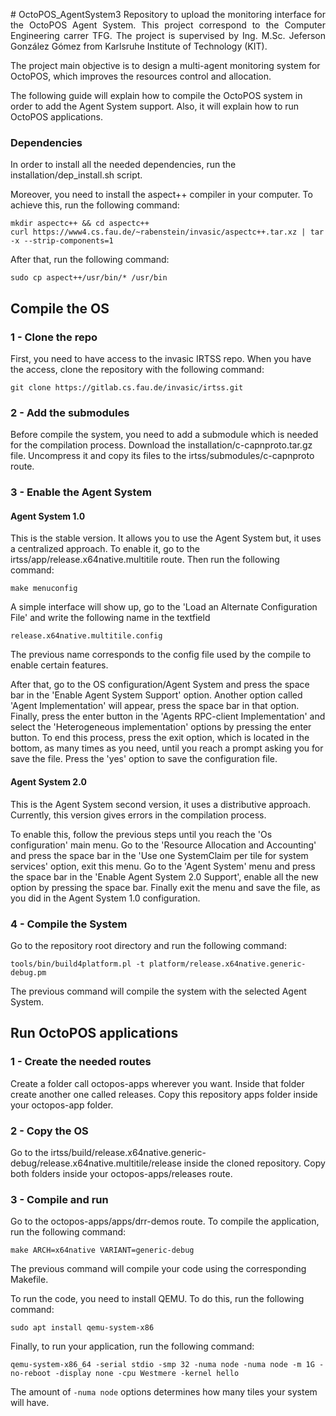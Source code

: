 <p align="justify">
# OctoPOS_AgentSystem3
Repository to upload the monitoring interface for the OctoPOS Agent System. This project correspond to the Computer Engineering carrer TFG. The project is supervised by Ing. M.Sc. Jeferson González Gómez from Karlsruhe Institute of Technology (KIT). 

The project main objective is to design a multi-agent monitoring system for OctoPOS, which improves the resources control and allocation.

The following guide will explain how to compile the OctoPOS system in order to add the Agent System support. Also, it will explain how to run OctoPOS applications.

### Dependencies
In order to install all the needed dependencies, run the installation/dep_install.sh script. 

Moreover, you need to install the aspect++ compiler in your computer. To achieve this, run the following command:
```
mkdir aspectc++ && cd aspectc++
curl https://www4.cs.fau.de/~rabenstein/invasic/aspectc++.tar.xz | tar -x --strip-components=1
```
After that, run the following command:
```
sudo cp aspect++/usr/bin/* /usr/bin
```

## Compile the OS
### 1 - Clone the repo
First, you need to have access to the invasic IRTSS repo. When you have the access, clone the repository with the following command:
```
git clone https://gitlab.cs.fau.de/invasic/irtss.git
```

### 2 - Add the submodules
Before compile the system, you need to add a submodule which is needed for the compilation process. Download the installation/c-capnproto.tar.gz file. Uncompress it and copy its files to the irtss/submodules/c-capnproto route.

### 3 - Enable the Agent System
#### Agent System 1.0
This is the stable version. It allows you to use the Agent System but, it uses a centralized approach. To enable it, go to the irtss/app/release.x64native.multitile route. Then run the following command:
```
make menuconfig
```

A simple interface will show up, go to the 'Load an Alternate Configuration File' and write the following name in the textfield
```
release.x64native.multitile.config 
```
The previous name corresponds to the config file used by the compile to enable certain features. 

After that, go to the OS configuration/Agent System and press the space bar in the 'Enable Agent System Support' option. Another option called 'Agent Implementation'  will appear, press the space bar in that option. Finally, press the enter button in the 'Agents RPC-client Implementation' and select the 'Heterogeneous implementation' options by pressing the enter button. To end this process, press the exit option, which is located in the bottom, as many times as you need,  until you reach a prompt asking you for save the file. Press the 'yes' option to save the configuration file.

#### Agent System 2.0
This is the Agent System second version, it uses a distributive approach. Currently, this version gives errors in the compilation process.

To enable this, follow the previous steps until you reach the 'Os configuration' main menu. Go to the 'Resource Allocation and Accounting' and press the space bar in the 'Use one SystemClaim per tile for system services' option, exit this menu. Go to the 'Agent System' menu and press the space bar in the 'Enable Agent System 2.0 Support', enable all the new option  by pressing the space bar. Finally exit the menu and save the file, as you did in the Agent System 1.0 configuration.

### 4 - Compile the System
Go to the repository root directory and run the following command:
```
tools/bin/build4platform.pl -t platform/release.x64native.generic-debug.pm
```
The previous command will compile the system with the selected Agent System.

## Run OctoPOS applications
### 1 - Create the needed routes
Create a folder call octopos-apps wherever you want. Inside that folder create another one called releases. Copy this repository apps folder inside your octopos-app folder.

### 2 - Copy the OS
Go to the irtss/build/release.x64native.generic-debug/release.x64native.multitile/release inside the cloned repository. Copy both folders inside your octopos-apps/releases route.

### 3 - Compile and run
Go to the octopos-apps/apps/drr-demos route. To compile the application, run the following command:
```
make ARCH=x64native VARIANT=generic-debug
```
The previous command will compile your code using the corresponding Makefile.

To run the code, you need to install QEMU. To do this, run the following command:
```
sudo apt install qemu-system-x86
```

Finally, to run your application, run the following command:
```
qemu-system-x86_64 -serial stdio -smp 32 -numa node -numa node -m 1G -no-reboot -display none -cpu Westmere -kernel hello
```

The amount of ```-numa node``` options determines how many tiles your system will have.
</p>
